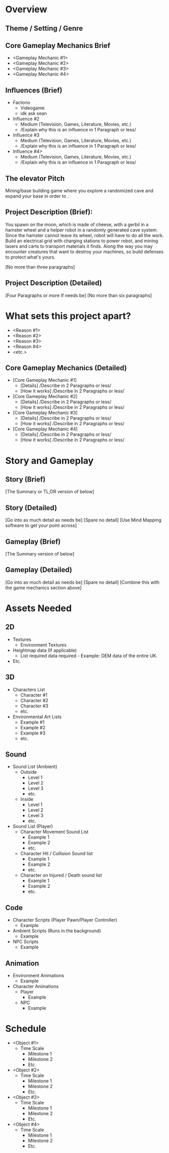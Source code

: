 # Overview

## Theme / Setting / Genre

<Insert Theme here>

## Core Gameplay Mechanics Brief

  - <Gameplay Mechanic #1>
  - <Gameplay Mechanic #2>
  - <Gameplay Mechanic #3>
  - <Gameplay Mechanic #4>

## Influences (Brief)
  - Factorio
    - Videogame
    - idk ask sean
  - Influence #2
    - Medium (Television, Games, Literature, Movies, etc.)
    - /Explain why this is an influence in 1 Paragraph or less/
  - Influence #3
    - Medium (Television, Games, Literature, Movies, etc.)
    - /Explain why this is an influence in 1 Paragraph or less/
  - Influence #4>
    - Medium (Television, Games, Literature, Movies, etc.)
    - /Explain why this is an influence in 1 Paragraph or less/

## The elevator Pitch

Mining/base building game where you explore a randomized cave and expand your base in order to <win condition>.

## Project Description (Brief):

You spawn on the moon, which is made of cheese, with a gerbil in a hamster wheel and a helper robot in a randomly generated cave system. Since the hamster cannot leave its wheel, robot will have to do all the work. Build an electrical grid with charging stations to power robot, and mining lasers and carts to transport materials it finds. Along the way you may encounter creatures that want to destroy your machines, so build defenses to protect what's yours.

[No more than three paragraphs]

## Project Description (Detailed)

[Four Paragraphs or more If needs be]
[No more than six paragraphs]

# What sets this project apart?
  - <Reason #1>
  - <Reason #2>
  - <Reason #3>
  - <Reason #4>
  - <etc.>

## Core Gameplay Mechanics (Detailed)
  - [Core Gameplay Mechanic #1]
    - [Details] /Describe in 2 Paragraphs or less/
    - [How it works] /Describe in 2 Paragraphs or less/
  - [Core Gameplay Mechanic #2]
    - [Details] /Describe in 2 Paragraphs or less/
    - [How it works] /Describe in 2 Paragraphs or less/
  - [Core Gameplay Mechanic #3]
    - [Details] /Describe in 2 Paragraphs or less/
    - [How it works] /Describe in 2 Paragraphs or less/
  - [Core Gameplay Mechanic #4]
    - [Details] /Describe in 2 Paragraphs or less/
    - [How it works] /Describe in 2 Paragraphs or less/

# Story and Gameplay

## Story (Brief)

[The Summary or TL;DR version of below]

## Story (Detailed)

[Go into as much detail as needs be]
[Spare no detail]
[Use Mind Mapping software to get your point across]

## Gameplay (Brief)

[The Summary version of below]

## Gameplay (Detailed)

[Go into as much detail as needs be]
[Spare no detail]
[Combine this with the game mechanics section above]

# Assets Needed

## 2D
  - Textures
    - Environment Textures
  - Heightmap data (If applicable)
    - List required data required - Example: DEM data of the entire UK.
  - Etc.

## 3D
  - Characters List
    - Character #1
    - Character #2
    - Character #3
    - etc.
  - Environmental Art Lists
    - Example #1
    - Example #2 
    - Example #3
    - etc.

## Sound
  - Sound List (Ambient)
    - Outside
      - Level 1
      - Level 2 
      - Level 3
      - etc.
    - Inside
      - Level 1
      - Level 2
      - Level 3
      - etc.
  - Sound List (Player)
    - Character Movement Sound List
      - Example 1
      - Example 2
      - etc. 
    - Character Hit / Collision Sound list
      - Example 1
      - Example 2
      - etc.
    - Character on Injured / Death sound list
      - Example 1
      - Example 2
      - etc.

## Code
  - Character Scripts (Player Pawn/Player Controller)
    - Example
  - Ambient Scripts (Runs in the background)
    - Example
  - NPC Scripts
    - Example

## Animation
  - Environment Animations 
    - Example
  - Character Animations 
    - Player
      - Example 
    - NPC
      - Example

# Schedule
  - <Object #1>
    - Time Scale
      - Milestone 1
      - Milestone 2
      - Etc.
  - <Object #2>
    - Time Scale
      - Milestone 1
      - Milestone 2
      - Etc.
  - <Object #3>
    - Time Scale
      - Milestone 1
      - Milestone 2
      - Etc.
  - <Object #4>
    - Time Scale
      - Milestone 1
      - Milestone 2
      - Etc.
